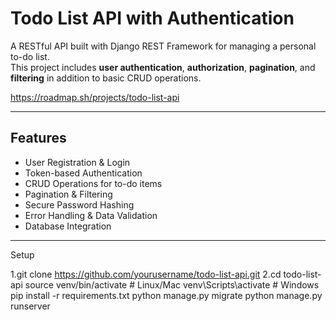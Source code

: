 #  Todo List API with Authentication

A RESTful API built with Django REST Framework for managing a personal to-do list.  
This project includes **user authentication**, **authorization**, **pagination**, and **filtering** in addition to basic CRUD operations.

https://roadmap.sh/projects/todo-list-api

---

##  Features
- User Registration & Login
- Token-based Authentication
- CRUD Operations for to-do items
- Pagination & Filtering
- Secure Password Hashing
- Error Handling & Data Validation
- Database Integration

---


 Setup

1.git clone https://github.com/yourusername/todo-list-api.git
2.cd todo-list-api
source venv/bin/activate   # Linux/Mac
venv\Scripts\activate      # Windows
pip install -r requirements.txt
python manage.py migrate
python manage.py runserver
